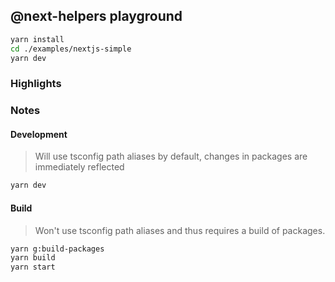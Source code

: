 ## @next-helpers playground

```bash
yarn install
cd ./examples/nextjs-simple
yarn dev
```

### Highlights

### Notes

#### Development

> Will use tsconfig path aliases by default, changes in packages
> are immediately reflected

```bash
yarn dev
```

#### Build

> Won't use tsconfig path aliases and thus requires a build of packages.

```bash
yarn g:build-packages
yarn build
yarn start
```
